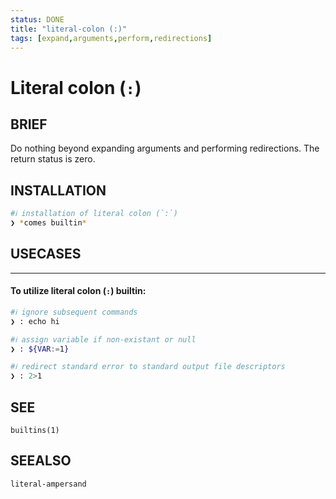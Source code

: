 ```yaml
---
status: DONE
title: "literal-colon (:)"
tags: [expand,arguments,perform,redirections]
---
```


# Literal colon (`:`)

## BRIEF

Do nothing beyond expanding arguments and performing redirections. The return status is zero.

## INSTALLATION


```bash
#ℹ︎ installation of literal colon (`:`)
❯ *comes builtin*
```


## USECASES

----
#### To utilize literal colon (`:`) builtin:


```bash
#ℹ︎ ignore subsequent commands
❯ : echo hi
```


```bash
#ℹ︎ assign variable if non-existant or null
❯ : ${VAR:=1}
```


```bash
#ℹ︎ redirect standard error to standard output file descriptors
❯ : 2>1
```



## SEE

    builtins(1)

## SEEALSO

    literal-ampersand

